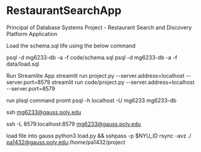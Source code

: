 # RestaurantSearchApp
Principal of Database Systems Project - Restaurant Search and Discovery Platform Application


Load the schema.sql life using the below command 

psql -d mg6233-db -a -f code/schema.sql
psql -d mg6233-db -a -f data/load.sql

Run Streamlite App 
streamlit run project.py --server.address=localhost --server.port=8579
streamlit run code/project.py --server.address=localhost --server.port=8579

run plsql command promt 
psql -h localhost -U mg6233 mg6233-db

ssh mg6233@gauss.poly.edu 

ssh -L 8579:localhost:8579 mg6233@gauss.poly.edu

load file into gauss
python3 load.py && sshpass -p $NYU_ID rsync -avz ./ pa1432@gauss.poly.edu:/home/pa1432/project